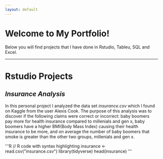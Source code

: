 ```yaml
---
layout: default
---
```


# Welcome to My Portfolio!
Below you will find projects that I have done in Rstudio, Tableu, SQL and Excel.


---
# Rstudio Projects

## _Insurance Analysis_

In this personal project I analyzed the data set _insurance.csv_ which I found on Kaggle from the user Alexis Cook. The purpose of this analysis was to discover if the following claims were correct or incorrect: baby boomers pay more for health insurance compared to millenials and gen x, baby boomers have a higher BMI(Body Mass Index) causing their health insurance to be more, and on average the number of baby boomers that smoke is greater than the other two groups, millenials and gen x.

'''R
// R code with syntax highlighting 
insurance <- read.csv("insurance.csv")
library(tidyverse)
head(insurance)
'''
